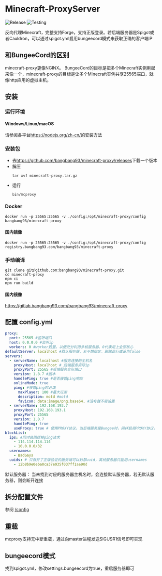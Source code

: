 # Minecraft-ProxyServer 
![Release](https://github.com/bangbang93/minecraft-proxy/workflows/Release/badge.svg)
![Testing](https://github.com/bangbang93/minecraft-proxy/workflows/Testing/badge.svg)

反向代理Minecraft，完整支持Forge，支持正版登录。若后端服务器是Spigot或者Cauldron，可以通过spigot.yml启用bungeecord模式来获取正确的客户端IP

## 和BungeeCord的区别
minecraft-proxy更像NGINX。
BungeeCord的目标是把多个Minecraft实例用起来像一个，minecraft-proxy的目标是让多个Minecraft实例共享25565端口，就像http应用的虚拟主机。

## 安装
### 运行环境
#### Windows/Linux/macOS
请参阅各平台<https://nodejs.org/zh-cn/>的安装方法
### 安装包
- 去<https://github.com/bangbang93/minecraft-proxy/releases>下载一个版本
- 解压
    ```shell script
    tar xvf minecraft-proxy.tar.gz
    ```
- 运行
    ```shell script
    bin/mcproxy
    ```
### Docker
```shell script
docker run -p 25565:25565 -v ./config:/opt/minecraft-proxy/config bangbang93/minecraft-proxy
```
#### 国内镜像
```shell
docker run -p 25565:25565 -v ./config:/opt/minecraft-proxy/config registry.bangbang93.com/bangbang93/minecraft-proxy
```
### 手动编译
```shell script
git clone git@github.com:bangbang93/minecraft-proxy.git
cd minecraft-proxy
npm ci
npm run build
```
#### 国内镜像
https://gitlab.bangbang93.com/bangbang93/minecraft-proxy

## 配置 config.yml
```yaml
proxy:
  port: 25565 #监听端口
  host: 0.0.0.0 #监听ip
  workers: 0 #worker数量，以便充分利用多核服务器，0代表用上全部核心
defaultServer: localhost #默认服务器，若不想指定，删除此行或设为false
servers:
  - serverName: localhost #服务连接的主机名
    proxyHost: localhost # 后端服务实际ip
    proxyPort: 25565 #后端服务实际端口
    version: 1.8.7 #版本
    handlePing: true #是否接管ping响应
    onlineMode: true
    ping: #接管ping时必填
      maxPlayer: 100 #最大玩家
      description: motd #motd
      favicon: data:image/png;base64, #没有就不用设置
  - serverName: 192.168.193.7
    proxyHost: 192.168.193.1
    proxyPort: 25565
    version: 1.8.7
    handlePing: true
    useProxy: true # 使用PROXY协议，当后端服务是Bungee时，同样启用PROXY协议，可以正确获取客户端IP
blockList:
  ips: #同时会阻拦掉ping请求
    - 114.114.114.114
    - 10.0.0.0/32
  usernames:
    - BadGays
  uuids: # 只有开了正版验证的服务端可以封禁uuid，离线服务器只能用usernames
    - 12b8b9e0eba0ca37e935f037ff1ae90d
```

默认服务器： 当未找到对应的服务器主机名时，会连接默认服务器，若无默认服务器，则会断开连接

## 拆分配置文件
参阅 [/config](/config)

## 重载
mcproxy支持无中断重载，通过向master进程发送SIGUSR1信号即可实现

## bungeecord模式
找到spigot.yml，修改settings.bungeecord为true，重启服务器即可
